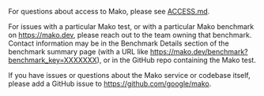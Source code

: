 For questions about access to Mako, please see [ACCESS.md](docs/ACCESS.md).

For issues with a particular Mako test, or with a particular Mako benchmark on
https://mako.dev, please reach out to the team owning that benchmark. Contact
information may be in the Benchmark Details section of the benchmark summary
page (with a URL like https://mako.dev/benchmark?benchmark_key=XXXXXXX), or in
the GitHub repo containing the Mako test.

If you have issues or questions about the Mako service or codebase itself,
please add a GitHub issue to https://github.com/google/mako.
